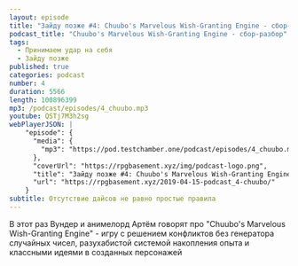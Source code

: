 ```yaml
---
layout: episode
title: "Зайду позже #4: Chuubo's Marvelous Wish-Granting Engine - сбор-разбор"
podcast_title: "Chuubo's Marvelous Wish-Granting Engine - сбор-разбор"
tags:
  - Принимаем удар на себя
  - Зайду позже
published: true
categories: podcast
number: 4
duration: 5566
length: 100896399
mp3: /podcast/episodes/4_chuubo.mp3
youtube: QSTj7M3h2sg
webPlayerJSON: |
    "episode": {
      "media": {
        "mp3": "https://pod.testchamber.one/podcast/episodes/4_chuubo.mp3"
      },
      "coverUrl": "https://rpgbasement.xyz/img/podcast-logo.png",
      "title": "Зайду позже #4: Chuubo's Marvelous Wish-Granting Engine - сбор-разбор",
      "url": "https://rpgbasement.xyz/2019-04-15-podcast_4-chuubo/"
    }
subtitle: Отсутствие дайсов не равно простые правила
---
```

В этот раз Вундер и анимелорд Артём говорят про "Chuubo's Marvelous Wish-Granting Engine" - игру с решением конфликтов без генератора случайных чисел, разухабистой системой накопления опыта и классными идеями в созданных персонажей
